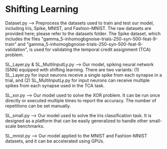 # Shifting Learning

Dataset.py --> Preprocess the datasets used to train and test our model, including Iris, Spike, MNIST, and Fashion-MNIST. The raw datasets are provided here; please refer to the datasets folder. The Spike dataset, which includes the files "gamma_5-inhomogbgnoise-trials-250-syn-500-feat-9-train" and "gamma_5-inhomogbgnoise-trials-250-syn-500-feat-9-validation", is used for validating the temporal credit assignment (TCA) problem.

SL_Layer.py & SL_MultiInputLy.py --> Our model, spiking neural network (SNN) equipped with shifting learning. There are two variants: (1) SL_Layer.py for input neurons receive a single spike from each synapse in a trial, and (2) SL_MultiInputLy.py for input neurons can receive multiple spikes from each synapse used in the TCA task.

SL_xor.py --> Our model used to solve the XOR problem. It can be run once directly or executed multiple times to report the accuracy. The number of repetitions can be set manually.

SL_small.py --> Our model used to solve the Iris classification task. It is designed as a platform that can be easily generalized to handle other small-scale benchmarks.


SL_mnist.py --> Our model applied to the MNIST and Fashion-MNIST datasets, and it can be accelerated using GPUs.

